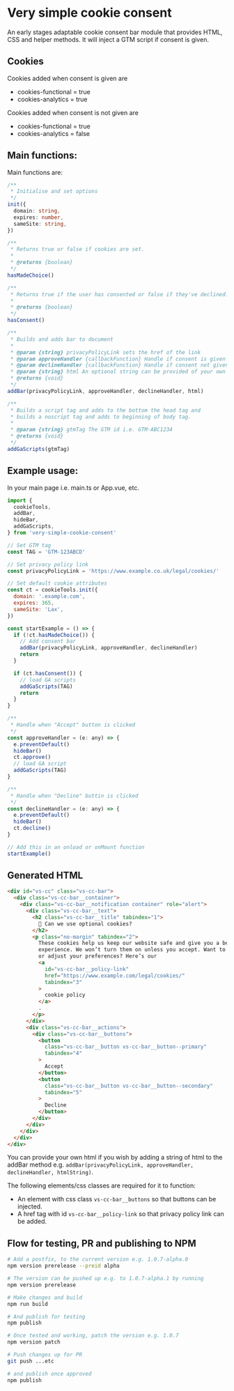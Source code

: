 # Very simple cookie consent

An early stages adaptable cookie consent bar module that provides HTML, CSS and helper methods.
It will inject a GTM script if consent is given.

## Cookies

Cookies added when consent is given are

- cookies-functional = true
- cookies-analytics = true

Cookies added when consent is not given are

- cookies-functional = true
- cookies-analytics = false

## Main functions:

Main functions are:

```ts
/**
 * Initialise and set options
 */
init({
  domain: string,
  expires: number,
  sameSite: string,
})

/**
 * Returns true or false if cookies are set.
 *
 * @returns {boolean}
 */
hasMadeChoice()

/**
 * Returns true if the user has consented or false if they've declined.
 *
 * @returns {boolean}
 */
hasConsent()

/**
 * Builds and adds bar to document
 *
 * @param {string} privacyPolicyLink sets the href of the link
 * @param approveHandler {callbackFunction} Handle if consent is given
 * @param declineHandler {callbackFunction} Handle if consent not given
 * @param {string} html An optional string can be provided of your own markup
 * @returns {void}
 */
addBar(privacyPolicyLink, approveHandler, declineHandler, html)

/**
 * Builds a script tag and adds to the bottom the head tag and
 * builds a noscript tag and adds to beginning of body tag.
 *
 * @param {string} gtmTag The GTM id i.e. GTM-ABC1234
 * @returns {void}
 */
addGaScripts(gtmTag)
```

## Example usage:

In your main page i.e. main.ts or App.vue, etc.

```js
import {
  cookieTools,
  addBar,
  hideBar,
  addGaScripts,
} from 'very-simple-cookie-consent'

// Set GTM tag
const TAG = 'GTM-123ABCD'

// Set privacy policy link
const privacyPolicyLink = 'https://www.example.co.uk/legal/cookies/'

// Set default cookie attributes
const ct = cookieTools.init({
  domain: '.example.com',
  expires: 365,
  sameSite: 'Lax',
})

const startExample = () => {
  if (!ct.hasMadeChoice()) {
    // Add consent bar
    addBar(privacyPolicyLink, approveHandler, declineHandler)
    return
  }

  if (ct.hasConsent()) {
    // load GA scripts
    addGaScripts(TAG)
    return
  }
}

/**
 * Handle when "Accept" button is clicked
 */
const approveHandler = (e: any) => {
  e.preventDefault()
  hideBar()
  ct.approve()
  // load GA script
  addGaScripts(TAG)
}

/**
 * Handle when "Decline" buttin is clicked
 */
const declineHandler = (e: any) => {
  e.preventDefault()
  hideBar()
  ct.decline()
}

// Add this in an onload or onMount function
startExample()
```

## Generated HTML

```html
<div id="vs-cc" class="vs-cc-bar">
  <div class="vs-cc-bar__container">
    <div class="vs-cc-bar__notification container" role="alert">
      <div class="vs-cc-bar__text">
        <h2 class="vs-cc-bar__title" tabindex="1">
          🍪 Can we use optional cookies?
        </h2>
        <p class="no-margin" tabindex="2">
          These cookies help us keep our website safe and give you a better
          experience. We won’t turn them on unless you accept. Want to know more
          or adjust your preferences? Here’s our
          <a
            id="vs-cc-bar__policy-link"
            href="https://www.example.com/legal/cookies/"
            tabindex="3"
          >
            cookie policy
          </a>
          .
        </p>
      </div>
      <div class="vs-cc-bar__actions">
        <div class="vs-cc-bar__buttons">
          <button
            class="vs-cc-bar__button vs-cc-bar__button--primary"
            tabindex="4"
          >
            Accept
          </button>
          <button
            class="vs-cc-bar__button vs-cc-bar__button--secondary"
            tabindex="5"
          >
            Decline
          </button>
        </div>
      </div>
    </div>
  </div>
</div>
```

You can provide your own html if you wish by adding a string of html to the addBar method e.g.
`addBar(privacyPolicyLink, approveHandler, declineHandler, htmlString)`.

The following elements/css classes are required for it to function:

- An element with css class `vs-cc-bar__buttons` so that buttons can be injected.
- A href tag with id `vs-cc-bar__policy-link` so that privacy policy link can be added.

## Flow for testing, PR and publishing to NPM

```bash
# Add a postfix, to the current version e.g. 1.0.7-alpha.0
npm version prerelease --preid alpha

# The version can be pushed up e.g. to 1.0.7-alpha.1 by running
npm version prerelease

# Make changes and build
npm run build

# And publish for testing
npm publish

# Once tested and working, patch the version e.g. 1.0.7
npm version patch

# Push changes up for PR
git push ...etc

# and publish once approved
npm publish
```
